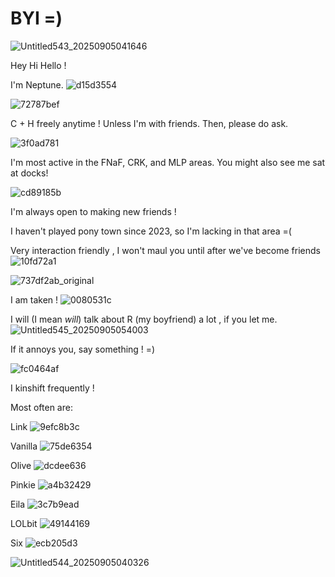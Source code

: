 # BYI =)

![Untitled543_20250905041646](https://github.com/user-attachments/assets/7b2898e5-b66a-456f-aec1-594f430aee83)

Hey Hi Hello ! 

I'm Neptune. ![d15d3554](https://github.com/user-attachments/assets/f124b1a4-cf20-42bb-9fb9-e77a848accd8)

![72787bef](https://github.com/user-attachments/assets/9b7d6ce0-e61b-46dd-b1cc-696ac771a683)

C + H freely anytime ! Unless I'm with friends. Then, please do ask.

![3f0ad781](https://github.com/user-attachments/assets/8af6aef6-f082-4901-96ee-a1412e571f8e)

I'm most active in the FNaF, CRK, and MLP areas. You might also see me sat at docks! 

![cd89185b](https://github.com/user-attachments/assets/ed94dced-3569-4650-a0c6-18e2009386f0)

I'm always open to making new friends ! 

I haven't played pony town since 2023, so I'm lacking in that area =(

Very interaction friendly , I won't maul you until after we've become friends ![10fd72a1](https://github.com/user-attachments/assets/06c998c5-fe2e-45f9-9a0d-b9262aacab1c)

![737df2ab_original](https://github.com/user-attachments/assets/5b8a7a36-5816-4d08-a961-63a32bb7db73)

I am taken ! ![0080531c](https://github.com/user-attachments/assets/8e0f5070-96db-46d6-b979-93944aaa2851)

I will (I mean *will*) talk about R (my boyfriend) a lot , if you let me. ![Untitled545_20250905054003](https://github.com/user-attachments/assets/9fed54cb-1fe1-4ba3-a2d7-712400d4943d)

If it annoys you, say something ! =)

![fc0464af](https://github.com/user-attachments/assets/8f84650c-9aef-4308-818d-f53f5c727d9c)

I kinshift frequently !

Most often are:

Link ![9efc8b3c](https://github.com/user-attachments/assets/7f1ebd3c-0f34-4b6e-94bf-21242ad93fe8)

Vanilla ![75de6354](https://github.com/user-attachments/assets/14fd064f-5e40-4efd-885d-6eb398af6edc)

Olive ![dcdee636](https://github.com/user-attachments/assets/3445b766-4d1b-4584-896d-3d84b7daf84b)

Pinkie ![a4b32429](https://github.com/user-attachments/assets/5d1fd454-3080-4cf7-a42a-df204f3b8074)

Eila ![3c7b9ead](https://github.com/user-attachments/assets/e9863c96-2644-40b0-96af-953c77232a10)

LOLbit ![49144169](https://github.com/user-attachments/assets/abb3163f-bea5-43e3-8e6b-337bdf33e6ea)

Six ![ecb205d3](https://github.com/user-attachments/assets/6c691edc-0f26-4770-8a9d-2bdbf03e2733)

![Untitled544_20250905040326](https://github.com/user-attachments/assets/ee79ef10-bee2-4811-8a1e-1993e2552ab1)
